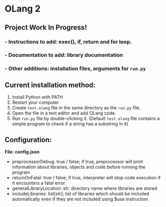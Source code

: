 # OLang 2

## Project Work In Progress!

### - Instructions to add: exec(), if, return and for loop.

### - Documentation to add: library documentation

### - Other additions: installation files, arguments for `run.py`

## Current installation method:

1. Install Python with PATH
2. Restart your computer
3. Create `test.olang` file in the same directory as the `run.py` file.
4. Open the file in a text editor and add OLang code.
5. Run `run.py` file by double-clicking it.
   (Default `test.olang` file contains a simple program to check if a string has a substring in it)

## Configuration:

**File: config.json**

- preprocessorDebug: true / false; if true, preprocessor will print information about libraries, objects and code before running the program
- returnOnFatal: true / false; if true, interpreter will stop code execution if it encounters a fatal error.
- generalLibraryLocation: str; directory name where libraries are stored
- includeLibraries: list[str]; list of libraries which should be included automatically even if they are not included using $use instruction
